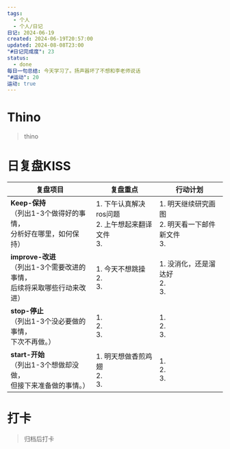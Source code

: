 ```yaml
---
tags:
  - 个人
  - 个人/日记
日记: 2024-06-19
created: 2024-06-19T20:57:00
updated: 2024-08-08T23:00
"#日记完成度": 23
status:
  - done
每日一句总结: 今天学习了。扬声器坏了不想和李老师说话
"#运动": 20
运动: true
---
```


# Thino
> thino

# 日复盘KISS
| **复盘项目**                                             | **复盘重点**                              | **行动计划**                            |
| ---------------------------------------------------- | ------------------------------------- | ----------------------------------- |
| **Keep-保持**<br>（列出1-3个做得好的事情，<br>   分析好在哪里，如何保持）     | 1.  下午认真解决ros问题<br>2. 上午想起来翻译文件<br>3. | 1.  明天继续研究画图<br>2. 明天看一下邮件新文件<br>3. |
| **improve-改进**<br>（列出1-3个需要改进的事情，<br>  后续将采取哪些行动来改进） | 1.  今天不想跳操<br>2. <br>3.               | 1.  没消化，还是溜达好<br>2. <br>3.          |
| **stop-停止**<br>（列出1-3个没必要做的事情，<br>下次不再做。）            | 1.  <br>2. <br>3.                     | 1.  <br>2. <br>3.                   |
| **start-开始**<br>（列出1-3个想做却没做，<br>但接下来准备做的事情。）        | 1.  明天想做香煎鸡翅<br>2. <br>3.             | 1.  <br>2. <br>3.                   |



# 打卡
> 归档后打卡


